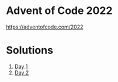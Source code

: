 # Advent of Code 2022

https://adventofcode.com/2022

# Solutions

1. [Day 1](./internal/day1/solve.go)
1. [Day 2](./internal/day2/solve.go)
